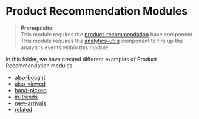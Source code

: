 # Product Recommendation Modules

> **Prerequisite:**  
> This module requires the [product-recommendation](/components/product-recommendation) base component.  
> This module requires the [analytics-utils](/components/analytics-utils) component to fire up the analytics events within this module.

In this folder, we have created different examples of Product Recommendation modules.

- [also-bought](/modules/product-recommendation/also-bought)
- [also-viewed](/modules/product-recommendation/also-viewed)
- [hand-picked](/modules/product-recommendation/hand-picked)
- [in-trends](/modules/product-recommendation/in-trends)
- [new-arrivals](/modules/product-recommendation/new-arrivals)
- [related](/modules/product-recommendation/related)
